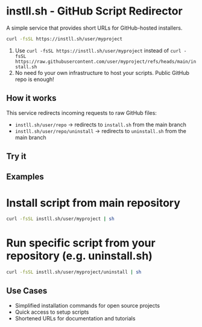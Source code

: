 # instll.sh - GitHub Script Redirector

A simple service that provides short URLs for GitHub-hosted installers.

```bash
curl -fsSL https://instll.sh/user/myproject
```

1. Use `curl -fsSL https://instll.sh/user/myproject` instead of `curl -fsSL https://raw.githubusercontent.com/user/myproject/refs/heads/main/install.sh`
2. No need fo your own infrastructure to host your scripts. Public GitHub repo is enough!

## How it works

This service redirects incoming requests to raw GitHub files:

- `instll.sh/user/repo` → redirects to `install.sh` from the main branch
- `instll.sh/user/repo/uninstall` → redirects to `uninstall.sh` from the main branch

## Try it



## Examples

# Install script from main repository

```bash
curl -fsSL instll.sh/user/myproject | sh
```

# Run specific script from your repository (e.g. uninstall.sh)

```bash
curl -fsSL instll.sh/user/myproject/uninstall | sh
```

## Use Cases

- Simplified installation commands for open source projects
- Quick access to setup scripts
- Shortened URLs for documentation and tutorials
